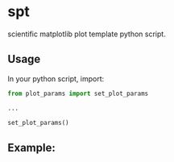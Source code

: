 # spt
scientific matplotlib plot template python script.

## Usage
In your python script, import:
```python
from plot_params import set_plot_params

...

set_plot_params()

```

## Example:


